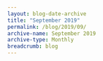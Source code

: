 ```yaml
---
layout: blog-date-archive
title: "September 2019"
permalink: /blog/2019/09/
archive-name: September 2019
archive-type: Monthly
breadcrumb: blog
---
```


